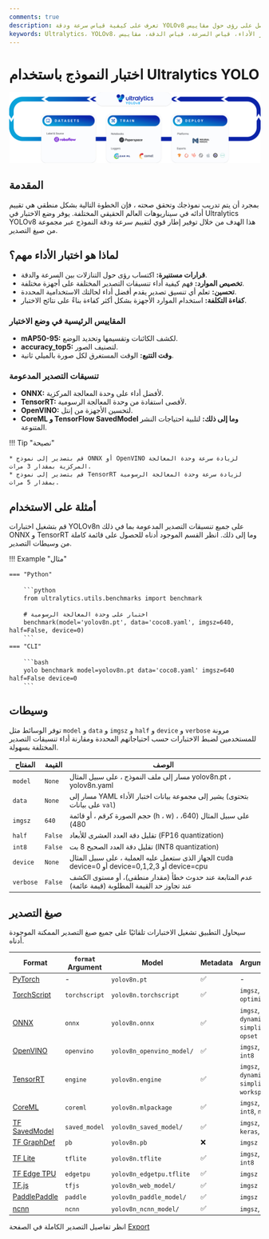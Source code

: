 ```yaml
---
comments: true
description: تعرف على كيفية قياس سرعة ودقة YOLOv8 عبر تنسيقات التصدير المختلفة. احصل على رؤى حول مقاييس mAP50-95 وaccuracy_top5 والمزيد.
keywords: Ultralytics، YOLOv8، اختبار الأداء، قياس السرعة، قياس الدقة، مقاييس mAP50-95 وaccuracy_top5، ONNX، OpenVINO، TensorRT، تنسيقات تصدير YOLO
---
```


# اختبار النموذج باستخدام Ultralytics YOLO

<img width="1024" src="https://github.com/ultralytics/assets/raw/main/yolov8/banner-integrations.png" alt="Ultralytics YOLO ecosystem and integrations">

## المقدمة

بمجرد أن يتم تدريب نموذجك وتحقق صحته ، فإن الخطوة التالية بشكل منطقي هي تقييم أدائه في سيناريوهات العالم الحقيقي المختلفة. يوفر وضع الاختبار في Ultralytics YOLOv8 هذا الهدف من خلال توفير إطار قوي لتقييم سرعة ودقة النموذج عبر مجموعة من صيغ التصدير.

## لماذا هو اختبار الأداء مهم؟

- **قرارات مستنيرة:** اكتساب رؤى حول التنازلات بين السرعة والدقة.
- **تخصيص الموارد:** فهم كيفية أداء تنسيقات التصدير المختلفة على أجهزة مختلفة.
- **تحسين:** تعلم أي تنسيق تصدير يقدم أفضل أداء لحالتك الاستخدامية المحددة.
- **كفاءة التكلفة:** استخدام الموارد الأجهزة بشكل أكثر كفاءة بناءً على نتائج الاختبار.

### المقاييس الرئيسية في وضع الاختبار

- **mAP50-95:** لكشف الكائنات وتقسيمها وتحديد الوضع.
- **accuracy_top5:** لتصنيف الصور.
- **وقت التتبع:** الوقت المستغرق لكل صورة بالميلي ثانية.

### تنسيقات التصدير المدعومة

- **ONNX:** لأفضل أداء على وحدة المعالجة المركزية.
- **TensorRT:** لأقصى استفادة من وحدة المعالجة الرسومية.
- **OpenVINO:** لتحسين الأجهزة من إنتل.
- **CoreML و TensorFlow SavedModel وما إلى ذلك:** لتلبية احتياجات النشر المتنوعة.

!!! Tip "نصيحة"

    * قم بتصدير إلى نموذج ONNX أو OpenVINO لزيادة سرعة وحدة المعالجة المركزية بمقدار 3 مرات.
    * قم بتصدير إلى نموذج TensorRT لزيادة سرعة وحدة المعالجة الرسومية بمقدار 5 مرات.

## أمثلة على الاستخدام

قم بتشغيل اختبارات YOLOv8n على جميع تنسيقات التصدير المدعومة بما في ذلك ONNX و TensorRT وما إلى ذلك. انظر القسم الموجود أدناه للحصول على قائمة كاملة من وسيطات التصدير.

!!! Example "مثال"

    === "Python"

        ```python
        from ultralytics.utils.benchmarks import benchmark

        # اختبار على وحدة المعالجة الرسومية
        benchmark(model='yolov8n.pt', data='coco8.yaml', imgsz=640, half=False, device=0)
        ```
    === "CLI"

        ```bash
        yolo benchmark model=yolov8n.pt data='coco8.yaml' imgsz=640 half=False device=0
        ```

## وسيطات

توفر الوسائط مثل `model` و `data` و `imgsz` و `half` و `device` و `verbose` مرونة للمستخدمين لضبط الاختبارات حسب احتياجاتهم المحددة ومقارنة أداء تنسيقات التصدير المختلفة بسهولة.

| المفتاح   | القيمة  | الوصف                                                                                             |
|-----------|---------|---------------------------------------------------------------------------------------------------|
| `model`   | `None`  | مسار إلى ملف النموذج ، على سبيل المثال yolov8n.pt ، yolov8n.yaml                                  |
| `data`    | `None`  | مسار إلى YAML يشير إلى مجموعة بيانات اختبار الأداء (بتحتوى على بيانات `val`)                      |
| `imgsz`   | `640`   | حجم الصورة كرقم ، أو قائمة (h ، w) ، على سبيل المثال (640، 480)                                   |
| `half`    | `False` | تقليل دقة العدد العشرى للأبعاد (FP16 quantization)                                                |
| `int8`    | `False` | تقليل دقة العدد الصحيح 8 بت (INT8 quantization)                                                   |
| `device`  | `None`  | الجهاز الذى ستعمل عليه العملية ، على سبيل المثال cuda device=0 أو device=0,1,2,3 أو device=cpu    |
| `verbose` | `False` | عدم المتابعة عند حدوث خطأ (مقدار منطقى)، أو مستوى الكشف عند تجاوز حد القيمة المطلوبة (قيمة عائمة) |

## صيغ التصدير

سيحاول التطبيق تشغيل الاختبارات تلقائيًا على جميع صيغ التصدير الممكنة الموجودة أدناه.

| Format                                                             | `format` Argument | Model                     | Metadata | Arguments                                           |
|--------------------------------------------------------------------|-------------------|---------------------------|----------|-----------------------------------------------------|
| [PyTorch](https://pytorch.org/)                                    | -                 | `yolov8n.pt`              | ✅        | -                                                   |
| [TorchScript](https://pytorch.org/docs/stable/jit.html)            | `torchscript`     | `yolov8n.torchscript`     | ✅        | `imgsz`, `optimize`                                 |
| [ONNX](https://onnx.ai/)                                           | `onnx`            | `yolov8n.onnx`            | ✅        | `imgsz`, `half`, `dynamic`, `simplify`, `opset`     |
| [OpenVINO](https://docs.openvino.ai/latest/index.html)             | `openvino`        | `yolov8n_openvino_model/` | ✅        | `imgsz`, `half`, `int8`                             |
| [TensorRT](https://developer.nvidia.com/tensorrt)                  | `engine`          | `yolov8n.engine`          | ✅        | `imgsz`, `half`, `dynamic`, `simplify`, `workspace` |
| [CoreML](https://github.com/apple/coremltools)                     | `coreml`          | `yolov8n.mlpackage`       | ✅        | `imgsz`, `half`, `int8`, `nms`                      |
| [TF SavedModel](https://www.tensorflow.org/guide/saved_model)      | `saved_model`     | `yolov8n_saved_model/`    | ✅        | `imgsz`, `keras`, `int8`                            |
| [TF GraphDef](https://www.tensorflow.org/api_docs/python/tf/Graph) | `pb`              | `yolov8n.pb`              | ❌        | `imgsz`                                             |
| [TF Lite](https://www.tensorflow.org/lite)                         | `tflite`          | `yolov8n.tflite`          | ✅        | `imgsz`, `half`, `int8`                             |
| [TF Edge TPU](https://coral.ai/docs/edgetpu/models-intro/)         | `edgetpu`         | `yolov8n_edgetpu.tflite`  | ✅        | `imgsz`                                             |
| [TF.js](https://www.tensorflow.org/js)                             | `tfjs`            | `yolov8n_web_model/`      | ✅        | `imgsz`                                             |
| [PaddlePaddle](https://github.com/PaddlePaddle)                    | `paddle`          | `yolov8n_paddle_model/`   | ✅        | `imgsz`                                             |
| [ncnn](https://github.com/Tencent/ncnn)                            | `ncnn`            | `yolov8n_ncnn_model/`     | ✅        | `imgsz`, `half`                                     |

انظر تفاصيل التصدير الكاملة في الصفحة [Export](https://docs.ultralytics.com/modes/export/)
